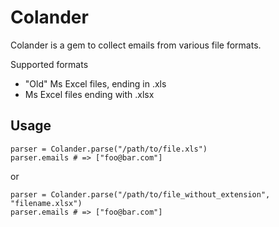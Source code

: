 Colander
==============
Colander is a gem to collect emails from various file formats.

Supported formats

  * "Old" Ms Excel files, ending in .xls
  * Ms Excel files ending with .xlsx

Usage
-----

    parser = Colander.parse("/path/to/file.xls")
    parser.emails # => ["foo@bar.com"]

or

    parser = Colander.parse("/path/to/file_without_extension", "filename.xlsx")
    parser.emails # => ["foo@bar.com"]

